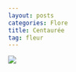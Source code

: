 ```yaml
---
layout: posts
categories: Flore
title: Centaurée
tag: fleur
---
```

<img src="/faune_flore_meyrin/images/IMG_8589.JPG" />

